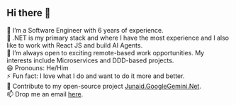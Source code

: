 ## Hi there 👋

🔭 I’m a Software Engineer with 6 years of experience. <br />
🌱 .NET is my primary stack and where I have the most experience and I also like to work with React JS and build AI Agents. <br />
🤔 I’m always open to exciting remote-based work opportunities. My interests include Microservices and DDD-based projects. <br />
😄 Pronouns: He/Him <br />
⚡ Fun fact: I love what I do and want to do it more and better. <br />
🤝 Contribute to my open-source project [Junaid.GoogleGemini.Net](https://github.com/jaslam94/Junaid.GoogleGemini.Net). <br />
📫 Drop me an email <a href="mailto:aslam.junaid786@hotmail.com">here</a>. <br />
